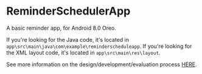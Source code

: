 # ReminderSchedulerApp
A basic reminder app, for Android 8.0 Oreo.

If you're looking for the Java code, it's located in `app\src\main\java\com\example\reminderscheduleapp`.
If you're looking for the XML layout code, it's located in `app\src\main\res\layout`.

See more information on the design/development/evaluation process [HERE](https://drive.google.com/drive/folders/1RrW_0RH7qwsmKBwLhwBibGL7RM6EBv9H).
